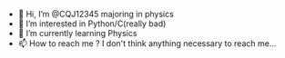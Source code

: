 - 👋 Hi, I’m @CQJ12345 majoring in physics
- 👀 I’m interested in Python/C(really bad)
- 🌱 I’m currently learning Physics
- 📫 How to reach me ? I don't think anything necessary to reach me...

<!---
CQJ12345/CQJ12345 is a ✨ special ✨ repository because its `README.md` (this file) appears on your GitHub profile.
You can click the Preview link to take a look at your changes.
--->
